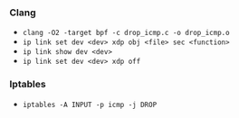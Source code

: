 ### Clang
- `clang -O2 -target bpf -c drop_icmp.c -o drop_icmp.o`
- `ip link set dev <dev> xdp obj <file> sec <function>`
- `ip link show dev <dev>`
- `ip link set dev <dev> xdp off`

### Iptables
- `iptables -A INPUT -p icmp -j DROP`
